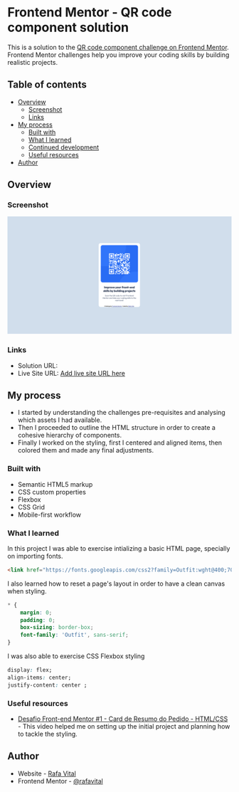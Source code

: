 # Frontend Mentor - QR code component solution

This is a solution to the [QR code component challenge on Frontend Mentor](https://www.frontendmentor.io/challenges/qr-code-component-iux_sIO_H). Frontend Mentor challenges help you improve your coding skills by building realistic projects. 

## Table of contents

- [Overview](#overview)
  - [Screenshot](#screenshot)
  - [Links](#links)
- [My process](#my-process)
  - [Built with](#built-with)
  - [What I learned](#what-i-learned)
  - [Continued development](#continued-development)
  - [Useful resources](#useful-resources)
- [Author](#author)

## Overview

### Screenshot

![](images/2023-05-15_screenshot_002.png)

### Links

- Solution URL: []([https://your-solution-url.com](https://github.com/rafavital/frontend-mentor_qr-code-component))
- Live Site URL: [Add live site URL here](https://your-live-site-url.com)

## My process

- I started by understanding the challenges pre-requisites and analysing which assets I had available.
- Then I proceeded to outline the HTML structure in order to create a cohesive hierarchy of components.
- Finally I worked on the styling, first I centered and aligned items, then colored them and made any final adjustments.

### Built with

- Semantic HTML5 markup
- CSS custom properties
- Flexbox
- CSS Grid
- Mobile-first workflow

### What I learned

In this project I was able to exercise intializing a basic HTML page, specially on importing fonts.
```html
<link href="https://fonts.googleapis.com/css2?family=Outfit:wght@400;700&display=swap" rel="stylesheet">
```

I also learned how to reset a page's layout in order to have a clean canvas when styling.

```css
* {
    margin: 0;
    padding: 0;
    box-sizing: border-box;
    font-family: 'Outfit', sans-serif;
}
```

I was also able to exercise CSS Flexbox styling

```css
display: flex; 
align-items: center;
justify-content: center ;
```

### Useful resources

- [Desafio Front-end Mentor #1 - Card de Resumo do Pedido - HTML/CSS](https://www.youtube.com/watch?v=ap_KHxw4Q_E) - This video helped me on setting up the initial project and planning how to tackle the styling.

## Author

- Website - [Rafa Vital](https://rafavital.com.br/)
- Frontend Mentor - [@rafavital](https://www.frontendmentor.io/profile/rafavital)
